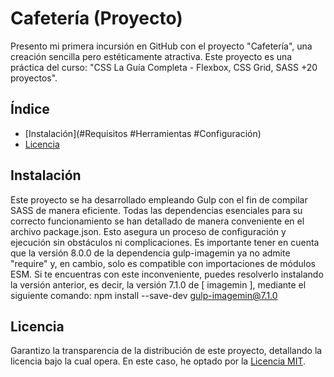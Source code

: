 # Cafetería (Proyecto)

Presento mi primera incursión en GitHub con el proyecto "Cafetería", una creación sencilla pero estéticamente atractiva. Este proyecto es una práctica del curso: "CSS La Guía Completa - Flexbox, CSS Grid, SASS +20 proyectos".    

## Índice

- [Instalación](#Requisitos #Herramientas #Configuración)
- [Licencia](#licencia)

## Instalación

Este proyecto se ha desarrollado empleando Gulp con el fin de compilar SASS de manera eficiente. Todas las dependencias esenciales para su correcto funcionamiento se han detallado de manera conveniente en el archivo package.json. Esto asegura un proceso de configuración y ejecución sin obstáculos ni complicaciones. Es importante tener en cuenta que la versión 8.0.0 de la dependencia gulp-imagemin ya no admite "require" y, en cambio, solo es compatible con importaciones de módulos ESM. Si te encuentras con este inconveniente, puedes resolverlo instalando la versión anterior, es decir, la versión 7.1.0 de [ imagemin ], mediante el siguiente comando:
npm install --save-dev gulp-imagemin@7.1.0



## Licencia

Garantizo la transparencia de la distribución de este proyecto, detallando la licencia bajo la cual opera. En este caso, he optado por la [Licencia MIT](LICENSE).